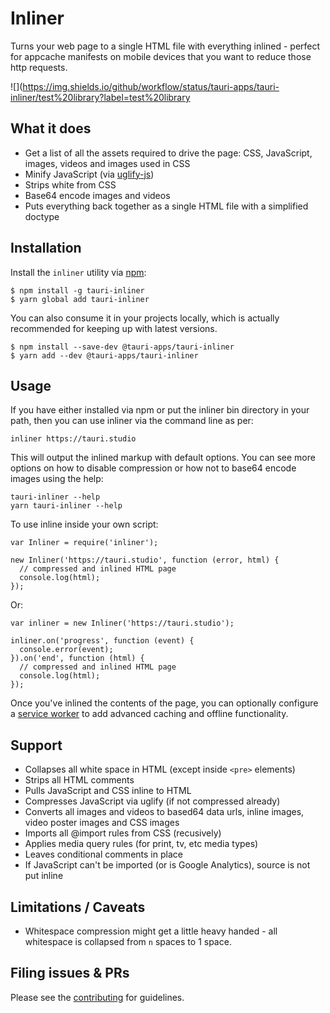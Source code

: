 # Inliner

Turns your web page to a single HTML file with everything inlined - perfect for appcache manifests on mobile devices that you want to reduce those http requests.

![](https://img.shields.io/github/workflow/status/tauri-apps/tauri-inliner/test%20library?label=test%20library

## What it does
- Get a list of all the assets required to drive the page: CSS, JavaScript, images, videos and images used in CSS
- Minify JavaScript (via [uglify-js](https://github.com/mishoo/UglifyJS "mishoo/UglifyJS - GitHub"))
- Strips white from CSS
- Base64 encode images and videos
- Puts everything back together as a single HTML file with a simplified doctype

## Installation
Install the `inliner` utility via [npm](http://npmjs.org):

    $ npm install -g tauri-inliner
    $ yarn global add tauri-inliner

You can also consume it in your projects locally, which is actually recommended for keeping up with latest versions.

    $ npm install --save-dev @tauri-apps/tauri-inliner
    $ yarn add --dev @tauri-apps/tauri-inliner

## Usage
If you have either installed via npm or put the inliner bin directory in your path, then you can use inliner via the command line as per:

    inliner https://tauri.studio

This will output the inlined markup with default options. You can see more options on how to disable compression or how not to base64 encode images using the help:

    tauri-inliner --help
    yarn tauri-inliner --help

To use inline inside your own script:

    var Inliner = require('inliner');

    new Inliner('https://tauri.studio', function (error, html) {
      // compressed and inlined HTML page
      console.log(html);
    });

Or:

    var inliner = new Inliner('https://tauri.studio');

    inliner.on('progress', function (event) {
      console.error(event);
    }).on('end', function (html) {
      // compressed and inlined HTML page
      console.log(html);
    });

Once you've inlined the contents of the page, you can optionally configure a [service worker](https://developer.mozilla.org/en-US/docs/Web/API/Service_Worker_API/Using_Service_Workers) to add advanced caching and offline functionality.

## Support

- Collapses all white space in HTML (except inside `<pre>` elements)
- Strips all HTML comments
- Pulls JavaScript and CSS inline to HTML
- Compresses JavaScript via uglify (if not compressed already)
- Converts all images and videos to based64 data urls, inline images, video poster images and CSS images
- Imports all @import rules from CSS (recusively)
- Applies media query rules (for print, tv, etc media types)
- Leaves conditional comments in place
- If JavaScript can't be imported (or is Google Analytics), source is not put inline

## Limitations / Caveats

- Whitespace compression might get a little heavy handed - all whitespace is collapsed from `n` spaces to 1 space.

## Filing issues & PRs

Please see the [contributing](https://github.com/tauri-apps/tauri/blob/dev/.github/CONTRIBUTING.md) for guidelines.
